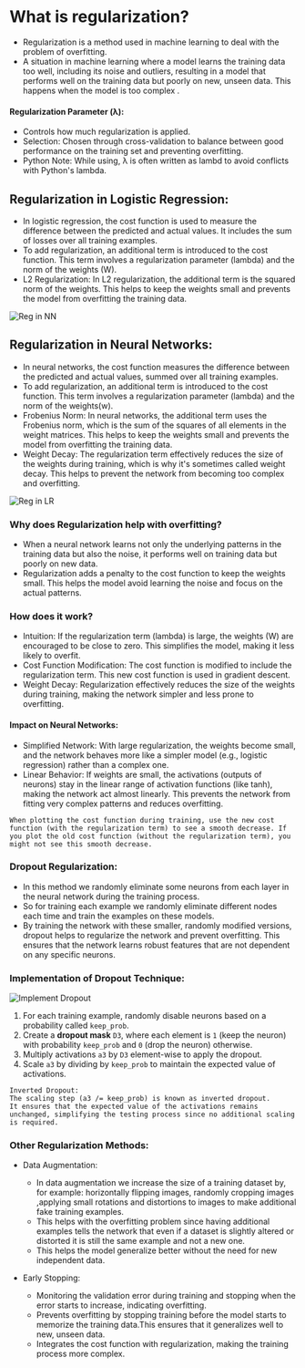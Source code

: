 # What is regularization?
- Regularization is a method used in machine learning to deal with the problem of overfitting.
-  A situation in machine learning where a model learns the training data too well, including its noise and outliers, resulting in a model that performs well on the training data but poorly on new, unseen data. This happens when the model is too complex .

#### Regularization Parameter (λ):
- Controls how much regularization is applied.
- Selection: Chosen through cross-validation to balance between good performance on the training set and preventing overfitting.
- Python Note: While using, λ is often written as lambd to avoid conflicts with Python's lambda.

## Regularization in Logistic Regression:
-  In logistic regression, the cost function is used to measure the difference between the predicted and actual values. It includes the sum of losses over all training examples.
-  To add regularization, an additional term is introduced to the cost function. This term involves a regularization parameter (lambda) and the norm of the weights (W).
- L2 Regularization: In L2 regularization, the additional term is the squared norm of the weights. This helps to keep the weights small and prevents the model from overfitting the training data.

![Reg in NN](https://github.com/user-attachments/assets/675ecf98-5264-4a4a-adbb-75b4c1b95091)

## Regularization in Neural Networks:
- In neural networks, the cost function measures the difference between the predicted and actual values, summed over all training examples.
- To add regularization, an additional term is introduced to the cost function. This term involves a regularization parameter (lambda) and the norm of the weights(w).
- Frobenius Norm: In neural networks, the additional term uses the Frobenius norm, which is the sum of the squares of all elements in the weight matrices. This helps to keep the weights small and prevents the model from overfitting the training data.
- Weight Decay: The regularization term effectively reduces the size of the weights during training, which is why it's sometimes called weight decay. This helps to prevent the network from becoming too complex and overfitting.

![Reg in LR](https://github.com/user-attachments/assets/53919fdd-fc48-45b8-9328-2c1dd75067f2)

### Why does Regularization help with overfitting?
- When a neural network learns not only the underlying patterns in the training data but also the noise, it performs well on training data but poorly on new data.
- Regularization adds a penalty to the cost function to keep the weights small. This helps the model avoid learning the noise and focus on the actual patterns.

### How does it work?
- Intuition: If the regularization term (lambda) is large, the weights (W) are encouraged to be close to zero. This simplifies the model, making it less likely to overfit.
- Cost Function Modification: The cost function is modified to include the regularization term. This new cost function is used in gradient descent.
- Weight Decay: Regularization effectively reduces the size of the weights during training, making the network simpler and less prone to overfitting.

#### Impact on Neural Networks:
- Simplified Network: With large regularization, the weights become small, and the network behaves more like a simpler model (e.g., logistic regression) rather than a complex one.
- Linear Behavior: If weights are small, the activations (outputs of neurons) stay in the linear range of activation functions (like tanh), making the network act almost linearly. This prevents the network from fitting very complex patterns and reduces overfitting.

```
When plotting the cost function during training, use the new cost function (with the regularization term) to see a smooth decrease. If you plot the old cost function (without the regularization term), you might not see this smooth decrease.
```
### Dropout Regularization:
- In this method we randomly eliminate some neurons from each layer in the neural network during the training process.
- So for training each example we randomly eliminate different nodes each time and train the examples on these models.
- By training the network with these smaller, randomly modified versions, dropout helps to regularize the network and prevent overfitting. This ensures that the network learns robust features that are not dependent on any specific neurons.

### Implementation of Dropout Technique:

![Implement Dropout](https://github.com/user-attachments/assets/554366f5-f31c-4d41-a692-5051675c6835)

1. For each training example, randomly disable neurons based on a probability called `keep_prob`.
2. Create a **dropout mask** `D3`, where each element is `1` (keep the neuron) with probability `keep_prob` and `0` (drop the neuron) otherwise.
3. Multiply activations `a3` by `D3` element-wise to apply the dropout.
4. Scale `a3` by dividing by `keep_prob` to maintain the expected value of activations.

```
Inverted Dropout:
The scaling step (a3 /= keep_prob) is known as inverted dropout.
It ensures that the expected value of the activations remains unchanged, simplifying the testing process since no additional scaling is required.
```

### Other Regularization Methods:
- Data Augmentation:
  - In data augmentation we increase the size of a training dataset by, for example: horizontally flipping images, randomly cropping images ,applying small rotations and distortions to images to make additional fake training examples.
  - This helps with the overfitting problem since having additional examples tells the network that even if a dataset is slightly altered or distorted it is still the same example and not a new one.
  - This helps the model generalize better without the need for new independent data.

- Early Stopping:
  - Monitoring the validation error during training and stopping when the error starts to increase, indicating overfitting.
  - Prevents overfitting by stopping training before the model starts to memorize the training data.This ensures that it generalizes well to new, unseen data.
  - Integrates the cost function with regularization, making the training process more complex.



